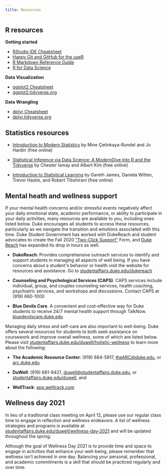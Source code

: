 ```yaml
---
title: Resources
---
```


## R resources 

**Getting started** 

- [RStudio IDE Cheatsheet](https://github.com/rstudio/cheatsheets/raw/master/rstudio-ide.pdf)
- [Happy Git and GitHub for the useR](https://happygitwithr.com/)
- [R Markdown Reference Guide](https://rstudio.com/wp-content/uploads/2015/03/rmarkdown-reference.pdf)
- [R for Data Science](https://r4ds.had.co.nz/)

**Data Visualization**

- [ggplot2 Cheatsheet](https://github.com/rstudio/cheatsheets/raw/master/data-visualization-2.1.pdf)
- [ggplot2.tidyverse.org](https://ggplot2.tidyverse.org/)

**Data Wrangling**

- [dplyr Cheatsheet](https://github.com/rstudio/cheatsheets/raw/master/data-transformation.pdf)
- [dplyr.tidyverse.org](https://dplyr.tidyverse.org/)


## Statistics resources

- [Introduction to Modern Statistics](https://openintro-ims.netlify.app/index.html) by Mine &Ccedil;etinkaya-Rundel and Jo Hardin (free online)
  
- [Statistical Inference via Data Science: A ModernDive into R and the Tidyverse](https://moderndive.com/) by Chester Ismay and Albert Kim (free online)

- [Introduction to Statistical Learning](http://faculty.marshall.usc.edu/gareth-james/ISL/ISLR%20Seventh%20Printing.pdf) by Gareth James, Daniela Witten, Trevor Hastie, and Robert Tibshirani (free online)

## Mental heath and wellness support 

If your mental health concerns and/or stressful events negatively affect your daily emotional state, academic performance, or ability to participate in your daily activities, many resources are available to you, including ones listed below. Duke encourages all students to access these resources, particularly as we navigate the transition and emotions associated with this time. Duke Student Government has worked with DukeReach and student advocates to create the Fall 2020 ["Two-Click Support"](https://bit.ly/TwoClickSupport) Form, and [Duke Reach](https://studentaffairs.duke.edu/dukereach1) has expanded its drop in hours as well.


- **DukeReach**: Provides comprehensive outreach services to identify and support students in managing all aspects of well being. If you have concerns about a student's behavior or health visit the website for resources and assistance. 
Go to [studentaffairs.duke.edu/dukereach](http://studentaffairs.duke.edu/dukereach)

- **Counseling and Psychological Services (CAPS)**: CAPS services include individual, group, and couples counseling services, health coaching, psychiatric services, and workshops and discussions. Contact CAPS at (919) 660-1000

- **Blue Devils Care**. A convenient and cost-effective way for Duke students to receive 24/7 mental health support through TalkNow. [bluedevilscare.duke.edu](https://www.timely.md/faq/blue-devils-care-faq/)

Managing daily stress and self-care are also important to well-being. Duke offers several resources for students to both seek assistance on coursework and improve overall wellness, some of which are listed below. Please
visit [studentaffairs.duke.edu/duwell/holistic-wellness](https://studentaffairs.duke.edu/duwell/holistic-wellness) to learn more about the following: 

- **The Academic Resource Center**: (919) 684-5917, [theARC@duke.edu](mailto:theARC@duke.edu), or [arc.duke.edu](https://arc.duke.edu/)

- **DuWell**: (919) 681-8421, [duwell@studentaffairs.duke.edu](mailto:duwell@studentaffairs.duke.edu), or [studentaffairs.duke.edu/duwell](https://studentaffairs.duke.edu/duwell), and 

- **WellTrack**: [app.welltrack.com](https://app.welltrack.com/)


## Wellness day 2021 

In lieu of a traditional class meeting on April 12, please use our regular class time to engage in reflection and wellness endeavors. A list of wellness strategies and programs is available at [studentaffairs.duke.edu/duwell/wellness-day-2021](https://studentaffairs.duke.edu/duwell/wellness-day-2021) and will be updated throughout the spring.

Although the goal of Wellness Day 2021 is to provide time and space to engage in activities that enhance your well-being, please remember that wellness isn’t achieved in one day. Balancing your personal, professional, and academic commitments is a skill that should be practiced regularly and over time.

